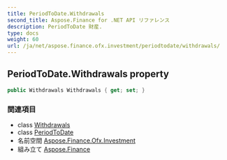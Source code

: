 ```yaml
---
title: PeriodToDate.Withdrawals
second_title: Aspose.Finance for .NET API リファレンス
description: PeriodToDate 財産. 
type: docs
weight: 60
url: /ja/net/aspose.finance.ofx.investment/periodtodate/withdrawals/
---
```

## PeriodToDate.Withdrawals property

```csharp
public Withdrawals Withdrawals { get; set; }
```

### 関連項目

* class [Withdrawals](../../withdrawals/)
* class [PeriodToDate](../)
* 名前空間 [Aspose.Finance.Ofx.Investment](../../periodtodate/)
* 組み立て [Aspose.Finance](../../../)


